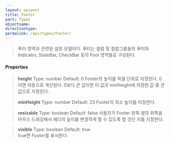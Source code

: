 ```yaml
---
layout: apipost
title: Footer
part: Types
objectname: 
directiontype: 
permalink: /api/types/Footer/
---
```



> 푸터 영역과 관련된 설정 모델이다. 푸터는 컬럼 및 컬럼그룹들의 푸터와 Indicator, StateBar, CheckBar 등의 Foot 영역들로 구성된다.

#### Properties

> **height**
> Type: number
> Default: 0
> Footer의 높이를 픽셀 단위로 지정한다. 0이면 자동으로 계산된다. 0보다 큰 값이면 이 값과 minHeight에 지정한 값 중 큰 값으로 지정된다.

> **minHeight**
> Type: number
> Default: 23
> Footer의 최소 높이를 지정한다.

> **resizable**
> Type: boolean 
> Default: false
> 사용자가 Footer 왼쪽 셀의 위쪽을 마우스 드래깅해서 헤더의 높이를 변경하게 할 수 있도록 할 것인 지를 지정한다.

> **visible**
> Type: boolean 
> Default: true   
> true면 Footer를 표시한다.
